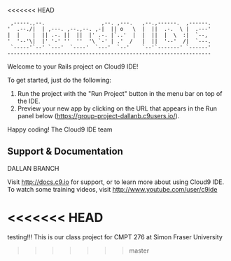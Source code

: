 <<<<<<< HEAD

     ,-----.,--.                  ,--. ,---.   ,--.,------.  ,------.
    '  .--./|  | ,---. ,--.,--. ,-|  || o   \  |  ||  .-.  \ |  .---'
    |  |    |  || .-. ||  ||  |' .-. |`..'  |  |  ||  |  \  :|  `--, 
    '  '--'\|  |' '-' ''  ''  '\ `-' | .'  /   |  ||  '--'  /|  `---.
     `-----'`--' `---'  `----'  `---'  `--'    `--'`-------' `------'
    ----------------------------------------------------------------- 


Welcome to your Rails project on Cloud9 IDE!

To get started, just do the following:

1. Run the project with the "Run Project" button in the menu bar on top of the IDE.
2. Preview your new app by clicking on the URL that appears in the Run panel below (https://group-project-dallanb.c9users.io/).

Happy coding!
The Cloud9 IDE team


## Support & Documentation

DALLAN BRANCH

Visit http://docs.c9.io for support, or to learn more about using Cloud9 IDE. 
To watch some training videos, visit http://www.youtube.com/user/c9ide

<<<<<<< HEAD
=======
testing!!!
This is our class project for CMPT 276 at Simon Fraser University

>>>>>>> master
